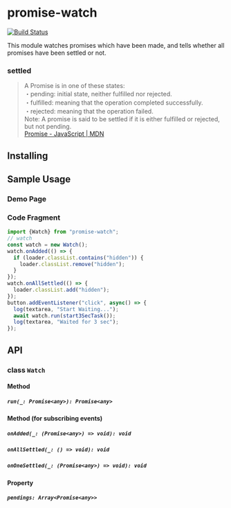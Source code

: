 # promise-watch
[![Build Status](https://travis-ci.org/higuri/promise-watch.svg?branch=master)](https://travis-ci.org/higuri/promise-watch)

This module watches promises which have been made, and tells whether all promises have been settled or not.

### settled

> A Promise is in one of these states:  
> ・pending: initial state, neither fulfilled nor rejected.  
> ・fulfilled: meaning that the operation completed successfully.  
> ・rejected: meaning that the operation failed.  
> Note: A promise is said to be settled if it is either fulfilled or rejected, but not pending.  
> [Promise - JavaScript | MDN](https://developer.mozilla.org/en-US/docs/Web/JavaScript/Reference/Global_Objects/Promise#Description)  

## Installing

## Sample Usage
### Demo Page
### Code Fragment
```javascript
import {Watch} from "promise-watch";
// watch
const watch = new Watch();
watch.onAdded(() => {
  if (loader.classList.contains("hidden")) {
    loader.classList.remove("hidden");
  }
});
watch.onAllSettled(() => {
  loader.classList.add("hidden");
});
button.addEventListener("click", async() => {
  log(textarea, "Start Waiting...");
  await watch.run(start3SecTask());
  log(textarea, "Waited for 3 sec");
});
```

## API
### class `Watch`
#### Method
##### `run(_: Promise<any>): Promise<any>`
#### Method (for subscribing events)
##### `onAdded(_: (Promise<any>) => void): void`
##### `onAllSettled(_: () => void): void`
##### `onOneSettled(_: (Promise<any>) => void): void`
#### Property
##### `pendings: Array<Promise<any>>`

